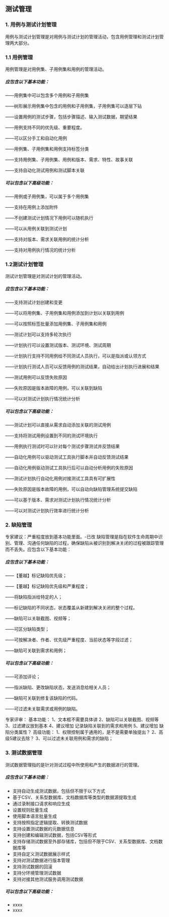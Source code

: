 ## 测试管理

### 1. 用例与测试计划管理

用例与测试计划管理是对用例与测试计划的管理活动，包含用例管理和测试计划管理两大部分。

### 1.1 用例管理

用例管理是对用例集、子用例集和用例的管理活动。

##### 应包含以下基本功能：

——用例集中可以包含多个用例和子用例集

——树形展示用例集中包含的用例和子用例集，子用例集可以逐层下钻

——设置用例的测试步骤，包括步骤描述、输入测试数据，期望结果

——用例支持不同的优先级、重要程度。

——可以区分手工和自动化用例

——用例集、子用例集和用例支持标签分类

——支持用例集、子用例集、用例和版本、需求、特性、故事关联

——支持自动化测试用例和测试脚本关联

##### 可以包含以下高级功能：

——用例或子用例集，可以属于多个用例集

——支持在用例上添加附件

——不创建测试计划情况下用例可以随机执行

——可以从用例关联到测试计划

——支持对版本、需求关联用例的统计分析

——支持对用例执行情况的统计分析

### 1.2测试计划管理

测试计划管理是对测试计划的管理活动。

##### 应包含以下基本功能：

——支持测试计划创建和变更

——可以将用例集、子用例集和用例添加到计划以关联到用例

——可以按照标签批量添加用例集、子用例集和用例

——测试计划可以支持多轮次执行

——计划执行可以设置测试版本、测试环境、测试周期

——计划执行支持不同用例给不同测试人员执行，可以是指派或认领方式

——计划执行测试人员可以反馈用例的测试结果，自动给出计划执行进展和结果

——测试用例可以反馈失败原因

——失败原因是版本故障的用例，可以关联到缺陷

——可以对测试计划执行情况统计分析

##### 可以包含以下高级功能：

——测试计划可以直接从需求自动添加关联的测试用例

——支持将测试用例设置到不同的测试环境执行

——用例执行测试时可以针对每个测试步骤测试并反馈结果

——自动化用例可以驱动测试工具执行脚本并自动反馈测试结果

——自动化用例驱动测试工具执行后可以自动分析用例的失败原因

——测试计划执行自动化用例对接测试工具具有可扩展性

——失败原因是版本故障的用例，可以自动向缺陷管理系统提交缺陷

——可以基于版本、需求对测试计划执行情况统计分析

——可以对测试计划执行效率进行统计分析

### 2. 缺陷管理

专家建议：严重程度放到基本功能里面。-已改
缺陷管理是指在软件生命周期中识别、管理、沟通任何缺陷的过程，确保缺陷从被识别到解决关闭的过程被跟踪管理而不丢失。应包含以下基本功能：

##### 应包含以下基本功能：
——【董越】标记缺陷优先级；

——【董越】标记缺陷优先级和严重程度；

——将缺陷指派给特定的人；

——标记缺陷的不同状态，状态覆盖从新建到解决关闭的整个过程。

——缺陷可以关联截图、视频等；

——可区分缺陷类型；

——可按解决者、作者、优先级严重程度、当前状态等字段过滤；

——缺陷可关联到需求和用例；

##### 可以包含以下高级功能：

——可添加评论；

——指派缺陷、更改缺陷状态，发送消息给相关人员；

——缺陷可关联到修复该缺陷的代码。

——可过滤未关联需求或用例的缺陷。

专家评审：
基本功能：
1、文本框不需要具体讲
2、缺陷可以关联截图、视频等
3、过滤建议放到基本
4、建议增加 记录缺陷关联到的需求和用例
5、建议增加 缺陷分类属性？
高级功能：
1、权限控制属于通用的，是不是需要单独提出？
2、高级5建议去除？
3、可以过滤未关联用例和需求的缺陷； 

### 3. 测试数据管理

测试数据管理指的是针对测试过程中所使用和产生的数据进行的管理。

##### 应包含以下基本功能：

-	支持自动生成测试数据，包括但不限于以下方式
  - 基于CSV、关系型数据库、文档数据库等类型的数据源提取生成
  - 通过录制接口请求和响应生成
  - 设置规则批量生成
  - 使用脚本语言批量生成
-	支持按照指定逻辑提取、转换测试数据
-	支持设置测试数据的元数据信息
-	支持创建和编辑测试数据，包括CSV等形式
-	支持存储测试数据至外部存储库，包括但不限于CSV、关系型数据库、文档数据库等
-	支持自定义测试数据展示样式
-	支持对测试数据进行版本管理
-	支持测试数据的回滚
-	支持分环境管理测试数据
-	支持对接其他测试服务调用测试数据

##### 可以包含以下高级功能：

- xxxx
- xxxx
